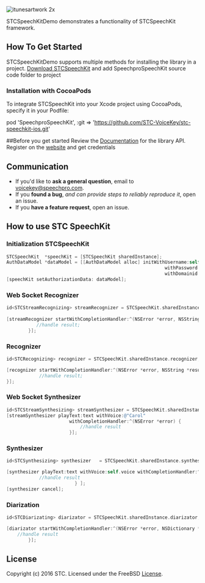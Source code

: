 ![itunesartwork 2x](https://user-images.githubusercontent.com/20855360/42330705-644607a8-807c-11e8-8de8-5dede6f49ed6.png)

STCSpeechKitDemo demonstrates a functionality of STCSpeechKit framework. 

## How To Get Started
STCSpeechKitDemo supports multiple methods for installing the library in a project.
[Download STCSpeechKit](https://github.com/STC-VoiceKey/stc-speechkit-ios/archive/master.zip) and add SpeechproSpeechKit  source code folder to project

### Installation with CocoaPods
To integrate STCSpeechKit into your Xcode project using CocoaPods, specify it in your Podfile:

pod 'SpeechproSpeechKit', :git => 'https://github.com/STC-VoiceKey/stc-speechkit-ios.git'


##Before you get started
Review the [Documentation](https://stc-voicekey.github.io/stc-speechkit-ios/docs/html/index.html) for the library API.
Register on the [website](https://cp.speechpro.com/) and get credentials

## Communication
- If you'd like to **ask a general question**, email to voicekey@speechpro.com.
- If you **found a bug**, _and can provide steps to reliably reproduce it_, open an issue.
- If you **have a feature request**, open an issue.

## How to use STC SpeechKit

### Initialization STCSpeechKit
```objective-c
STCSpeechKit  *speechKit = [STCSpeechKit sharedInstance];
AuthDataModel *dataModel = [[AuthDataModel alloc] initWithUsername:self.usernameTextField.text
                                                          withPassword:self.passwordTextField.text
                                                          withDomainid:self.domainidTextField.text];
[speechKit setAuthorizationData: dataModel];
```

### Web Socket Recognizer
```objective-c
id<STCStreamRecognizing> streamRecognizer = STCSpeechKit.sharedInstance.streamRecognizer;
        
[streamRecognizer startWithCompletionHandler:^(NSError *error, NSString *result) {
           //handle result;
        }];
```

### Recognizer
```objective-c
id<STCRecognizing> recognizer = STCSpeechKit.sharedInstance.recognizer;;

[recognizer startWithCompletionHandler:^(NSError *error, NSString *result) {
            //handle result;
}];
```

### Web Socket Synthesizer

```objective-c
id<STCStreamSynthesizing> streamSynthesizer = STCSpeechKit.sharedInstance.streamSynthesizer;
[streamSynthesizer playText:text withVoice:@"Carol"
                       withCompletionHandler:^(NSError *error) {
                           //handle result
                       }];
```

### Synthesizer
```objective-c
id<STCSynthesizing> synthesizer   = STCSpeechKit.sharedInstance.synthesizer;

[synthesizer playText:text withVoice:self.voice withCompletionHandler:^(NSError *error) {
			//handle result
                         } ];
[synthesizer cancel];
```

### Diarization
```objective-c
id<STCDiarizating> diarizator = STCSpeechKit.sharedInstance.diarizator;

[diarizator startWithCompletionHandler:^(NSError *error, NSDictionary *result) {
	//handle result
        }];
```

## License

Copyright (c) 2016 STC. Licensed under the FreeBSD <a href="https://onepass.tech/license-agreement.html">License</a>.
